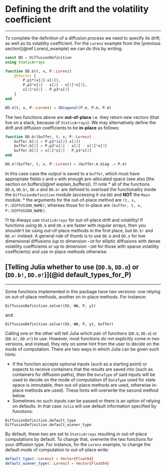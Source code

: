 # Defining the drift and the volatility coefficient
*****
To complete the definition of a diffusion process we need to specify its drift, as well as its volatility coefficient. For the `Lorenz` example from the [previous section](@ref Lorenz_example) we can do this by writing:
```julia
const DD = DiffusionDefinition
using StaticArrays

function DD.b(t, x, P::Lorenz)
    @SVector [
        P.p1*(x[2]-x[1]),
        P.p2*x[1] - x[2] - x[1]*x[3],
        x[1]*x[2] - P.p3*x[3]
    ]
end

DD.σ(t, x, P::Lorenz) = SDiagonal(P.σ, P.σ, P.σ)
```
The two functions above are **out-of-place** i.e. they return new vectors (that live on a stack, because of `StaticArrays`). We may alternatively define the drift and diffusion coefficients to be **in-place** as follows:
```julia
function DD.b!(buffer, t, x, P::Lorenz)
    buffer.b[1] = P.p1*(x[2]-x[1])
    buffer.b[2] = P.p2*x[1] - x[2] - x[1]*x[3]
    buffer.b[3] = x[1]*x[2] - P.p3*x[3]
end

DD.σ!(buffer, t, x, P::Lorenz) = (buffer.σ.diag .= P.σ)
```
In this case case the output is saved to a `buffer`, which must have appropriate fields `b` and `σ` with enough pre-allocated space (see also [the section on buffers](@ref explain_buffers)).
!!! note
    * all of the functions `DD.b`, `DD.b!`, `DD.σ` and `DD.σ!` are defined to overload the functionality inside the `DiffusionDefinition` module (accessing it via `DD`) and **NOT** the `Main` module.
    * the arguments for the out-of-place method are `(t, x, P::DIFFUSION_NAME)`, whereas those for in-place are `(buffer, t, x, P::DIFFUSION_NAME)`.

!!! tip
    Always use `StaticArrays` for out-of-place drift and volatility! If functions using `DD.b` and `DD.σ` are faster with regular arrays, then you shouldn't be using out-of-place methods in the first place, but `DD.b!` and `DD.σ!` instead. A general rule of thumb is to use `DD.b` and `DD.σ` for low dimensional diffusions (up to dimension `~10` for elliptic diffusions with dense volatility coefficients or up to dimension `~100` for those with sparse volatility coefficients) and use in-place methods otherwise.

## [Telling Julia whether to use (`DD.b`, `DD.σ`) or (`DD.b!`, `DD.σ!`)](@id default_types_for_P)
-----
Some functions implemented in this package have two versions: one relying on out-of-place methods, another on in-place methods. For instance:
```@docs
DiffusionDefinition.solve!(XX, WW, P, y1)
```
and
```@docs
DiffusionDefinition.solve!(XX, WW, P, y1, buffer)
```
Calling one or the other will tell Julia which pair of functions (`DD.b`, `DD.σ`) or (`DD.b!`, `DD.σ!`) to use. However, most functions do not explicitly come in two versions, and instead, they rely on some hint from the user to decide on the mode of computation. There are two ways in which Julia can be given such hints:
- If the function accepts optional inputs (such as a starting point) or expects to receive containers that the results are saved into (such as containers for diffusion paths), then the `DataType` of said inputs will be used to decide on the mode of computation (if `DataType` used for state space is immutable, then out-of-place methods are used, otherwise in-place methods are used). These hints will overwrite the second method below.
- Sometimes no such inputs can be passed or there is an option of relying on defaults. In that case `Julia` will use default information specified by functions:
```@docs
DiffusionDefinition.default_type
DiffusionDefinition.default_wiener_type
```
By default, these two are set to `StaticArrays` resulting in out-of-place computations by default. To change that, overwrite the two functions for your diffusion type. For instance, for the `Lorenz` example, to change the default mode of computation to out-of-place write:
```julia
default_type(::Lorenz) = Vector{Float64}
default_wiener_type(::Lorenz) = Vector{Float64}
```
